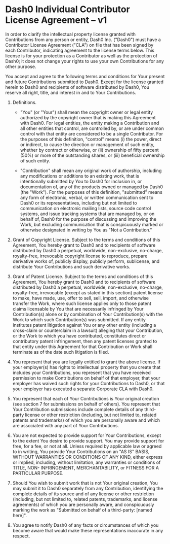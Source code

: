 # Dash0 Individual Contributor License Agreement – v1

In order to clarify the intellectual property license granted with Contributions from any person or entity, Dash0 Inc. ("Dash0") must have a Contributor License Agreement ("CLA") on file that has been signed by each Contributor, indicating agreement to the license terms below. This license is for your protection as a Contributor as well as the protection of Dash0; it does not change your rights to use your own Contributions for any other purpose.

You accept and agree to the following terms and conditions for Your present and future Contributions submitted to Dash0. Except for the license granted herein to Dash0 and recipients of software distributed by Dash0, You reserve all right, title, and interest in and to Your Contributions.

1. Definitions.

   - "You" (or "Your") shall mean the copyright owner or legal entity authorized by the copyright owner that is making this Agreement with Dash0. For legal entities, the entity making a Contribution and all other entities that control, are controlled by, or are under common control with that entity are considered to be a single Contributor. For the purposes of this definition, "control" means (i) the power, direct or indirect, to cause the direction or management of such entity, whether by contract or otherwise, or (ii) ownership of fifty percent (50%) or more of the outstanding shares, or (iii) beneficial ownership of such entity.

   - "Contribution" shall mean any original work of authorship, including any modifications or additions to an existing work, that is intentionally submitted by You to Dash0 for inclusion in, or documentation of, any of the products owned or managed by Dash0 (the "Work"). For the purposes of this definition, "submitted" means any form of electronic, verbal, or written communication sent to Dash0 or its representatives, including but not limited to communication on electronic mailing lists, source code control systems, and issue tracking systems that are managed by, or on behalf of, Dash0 for the purpose of discussing and improving the Work, but excluding communication that is conspicuously marked or otherwise designated in writing by You as "Not a Contribution."

2. Grant of Copyright License. Subject to the terms and conditions of this Agreement, You hereby grant to Dash0 and to recipients of software distributed by Dash0 a perpetual, worldwide, non-exclusive, no-charge, royalty-free, irrevocable copyright license to reproduce, prepare derivative works of, publicly display, publicly perform, sublicense, and distribute Your Contributions and such derivative works.

3. Grant of Patent License. Subject to the terms and conditions of this Agreement, You hereby grant to Dash0 and to recipients of software distributed by Dash0 a perpetual, worldwide, non-exclusive, no-charge, royalty-free, irrevocable (except as stated in this section) patent license to make, have made, use, offer to sell, sell, import, and otherwise transfer the Work, where such license applies only to those patent claims licensable by You that are necessarily infringed by Your Contribution(s) alone or by combination of Your Contribution(s) with the Work to which such Contribution(s) was submitted. If any entity institutes patent litigation against You or any other entity (including a cross-claim or counterclaim in a lawsuit) alleging that your Contribution, or the Work to which you have contributed, constitutes direct or contributory patent infringement, then any patent licenses granted to that entity under this Agreement for that Contribution or Work shall terminate as of the date such litigation is filed.

4. You represent that you are legally entitled to grant the above license. If your employer(s) has rights to intellectual property that you create that includes your Contributions, you represent that you have received permission to make Contributions on behalf of that employer, that your employer has waived such rights for your Contributions to Dash0, or that your employer has executed a separate Corporate CLA with Dash0.

5. You represent that each of Your Contributions is Your original creation (see section 7 for submissions on behalf of others). You represent that Your Contribution submissions include complete details of any third-party license or other restriction (including, but not limited to, related patents and trademarks) of which you are personally aware and which are associated with any part of Your Contributions.

6. You are not expected to provide support for Your Contributions, except to the extent You desire to provide support. You may provide support for free, for a fee, or not at all. Unless required by applicable law or agreed to in writing, You provide Your Contributions on an "AS IS" BASIS, WITHOUT WARRANTIES OR CONDITIONS OF ANY KIND, either express or implied, including, without limitation, any warranties or conditions of TITLE, NON- INFRINGEMENT, MERCHANTABILITY, or FITNESS FOR A PARTICULAR PURPOSE.

7. Should You wish to submit work that is not Your original creation, You may submit it to Dash0 separately from any Contribution, identifying the complete details of its source and of any license or other restriction (including, but not limited to, related patents, trademarks, and license agreements) of which you are personally aware, and conspicuously marking the work as "Submitted on behalf of a third-party: [named here]".

8. You agree to notify Dash0 of any facts or circumstances of which you become aware that would make these representations inaccurate in any respect.